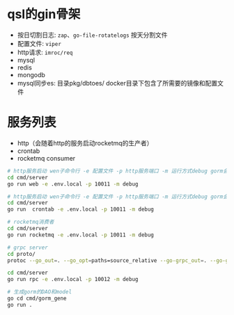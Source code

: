 # qsl的gin骨架
- 按日切割日志: `zap`、`go-file-rotatelogs` 按天分割文件
- 配置文件: `viper`
- http请求: `imroc/req`
- mysql
- redis
- mongodb
- mysql同步es: 目录pkg/dbtoes/ docker目录下包含了所需要的镜像和配置文件

# 服务列表
- http（会随着http的服务启动rocketmq的生产者）
- crontab
- rocketmq consumer

```bash
# http服务启动 wen子命令行 -e 配置文件 -p http服务端口 -m 运行方式debug gorm会打印sql request会打印请求头和相应头和body
cd cmd/server
go run web -e .env.local -p 10011 -m debug

# http服务启动 wen子命令行 -e 配置文件 -p http服务端口 -m 运行方式debug gorm会打印sql request会打印请求头和相应头和body
cd cmd/server
go run  crontab -e .env.local -p 10011 -m debug

# rocketmq消费者
cd cmd/server
go run rocketmq -e .env.local -p 10011 -m debug

# grpc server 
cd proto/
protoc --go_out=. --go_opt=paths=source_relative --go-grpc_out=. --go-grpc_opt=paths=source_relative order.proto

cd cmd/server
go run rpc -e .env.local -p 10012 -m debug

# 生成gorm的DAO和model
go cd cmd/gorm_gene
go run .
```
